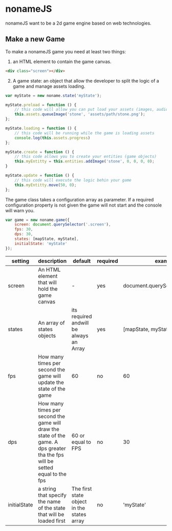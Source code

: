 # nonameJS

nonameJS want to be a 2d game engine based on web technologies.


## Make a new Game

To make a nonameJS game you need at least two things:

1) an HTML element to contain the game canvas.

```html
<div class="screen"></div>
```

2) A game state: an object that allow the developer to split the logic of a game and manage assets loading.

```javascript
var myState = new noname.state('myState');

myState.preload = function () {
    // this code will allow you can put load your assets (images, audio, ecc)
    this.assets.queueImage('stone', 'assets/path/stone.png');
};

myState.loading = function () {
    // this code will be running while the game is loading assets
    console.log(this.assets.progress)
};

myState.create = function () {
    // this code allows you to create your entities (game objects)
    this.myEntitty = this.entities.addImage('stone', 0, 0, 0, 0);
}

myState.update = function () {
    // this code will execute the logic behin your game
    this.myEntitty.move(50, 0);
};
```

The game class takes a configuration array as parameter. If a required
configuration property is not given the game will not start and the console will
warn you.

```javascript
var game = new noname.game({
    screen: document.querySelector('.screen'),
    fps: 30,
    dps: 30,
    states: [mapState, myState],
    initialState: 'myState'
});
```

<table>
    <thead>
        <tr>
            <th>setting</th>
            <th>description</th>
            <th>default</th>
            <th>required</th>
            <th>example</th>
        </tr>
    </thead>
    <tbody>
        <tr>
            <td>screen</td>
            <td>An HTML element that will hold the game canvas</td>
            <td> - </td>
            <td> yes </td>
            <td> document.querySelector('.screen')</td>
        </tr>
        <tr>
            <td>states</td>
            <td>An array of states objects</td>
            <td>its required andwill be always an Array</td>
            <td> yes</td>
            <td> [mapState, myState]</td>
        </tr>
        <tr>
            <td>fps</td>
            <td>How many times per second the game will update the state of the game</td>
            <td> 60 </td>
            <td> no</td>
            <td> 60</td>
        </tr>
        <tr>
            <td>dps</td>
            <td>How many times per second the game will draw the state of the game. A dps greater tha the fps will be setted equal to the fps</td>
            <td> 60 or equal to FPS</td>
            <td> no</td>
            <td> 30 </td>
        </tr>
        <tr>
            <td>initialState</td>
            <td>a string that specify the name of the state that will be loaded first</td>
            <td>The first state object in the states array</td>
            <td> no</td>
            <td> 'myState'</td>
        </tr>
    </tbody>
</table>
